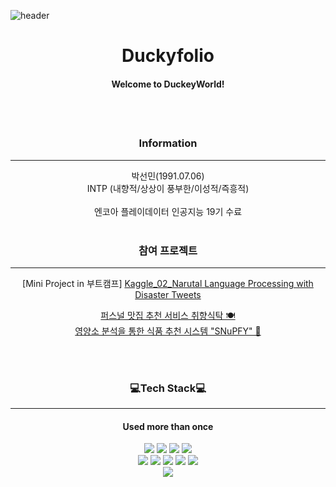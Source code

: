 ![header](https://capsule-render.vercel.app/api?type=slice&reversal=false&color=fcf0a0&height=300&text=Duckey%20Folio%20🐣&fontSize=80&fontAlign=60&rotate=18)

<h1 align = "center"> Duckyfolio </h1>
<h4 align = "center"> Welcome to DuckeyWorld!<h4>
<br/> <br/>

<h3 align = "center">Information </h3>

---
<div align="center">
박선민(1991.07.06) <br/>
INTP (내향적/상상이 풍부한/이성적/즉흥적) <br/>
<br/>
엔코아 플레이데이터 인공지능 19기 수료
</div>

<br/>

<h3 align = "center">참여 프로젝트</h3>

---
<div align="center">
 [Mini Project in 부트캠프] <a href = "https://github.com/xilverh0ya/MyStudy/tree/master/06_Mini_Project/Kaggle_02_Narutal%20Language%20Processing%20with%20Disaster%20Tweets"> Kaggle_02_Narutal Language Processing with Disaster Tweets </a> <br/>
  
  <a href = "https://adaptable-newsboy-3bc.notion.site/ppt-bf8e30a6595c4fc098071ab75f9bce4a"> 퍼스널 맛집 추천 서비스 취향식탁 🍽 </a> <br/>
  <a href = "https://github.com/kyky7896/Snubfy_project"> 영양소 분석을 통한 식품 추천 시스템 "SNuPFY" 🥦 </a>
</div>

<br/><br/>
<h3 align = "center">💻Tech Stack💻</h3>

---
<h4 align= "center">Used more than once</h4>
<div align = "center">
<img src = "https://img.shields.io/badge/Python-3776AB?style=flat-square&logo=Python&logoColor=white">
<img src = "https://img.shields.io/badge/TensorFlow-FF6F00?style=flat&logo=TensorFlow&logoColor=white">
<img src = "https://img.shields.io/badge/OpenCV-5C3EE8?style=flat&logo=OpenCV&logoColor=white"> 
<img src = "https://img.shields.io/badge/PyTorch-EE4C2C?style=flat&logo=PyTorch&logoColor=white">
<br/>
<img src = "https://img.shields.io/badge/Flask-000000?style=flat&logo=Flask&logoColor=white">
<img src = "https://img.shields.io/badge/JavaScript-F7DF1E?style=flat&logo=JavaScript&logoColor=white">
<img src = "https://img.shields.io/badge/HTML-E34F26?style=flat&logo=HTML5&logoColor=white">
<img src = "https://img.shields.io/badge/CSS-1572B6?style=flat&logo=CSS3&logoColor=white">
<img src = "https://img.shields.io/badge/Spring-6DB33F?style=flat&logo=Spring&logoColor=white"> 
<br/>
<img src = "https://img.shields.io/badge/MySQL-4479A1?style=flat&logo=MySQL&logoColor=white">
</div>
